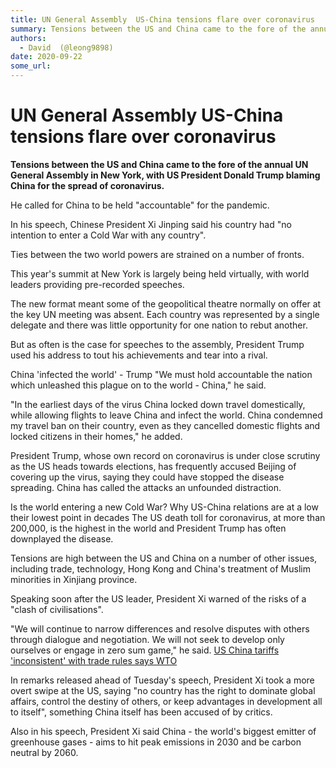 ```yaml
---
title: UN General Assembly  US-China tensions flare over coronavirus
summary: Tensions between the US and China came to the fore of the annual UN General Assembly in New York, with US President Donald Trump blaming China for the spread of
authors:
  - David  (@leong9898)
date: 2020-09-22
some_url: 
---
```


# UN General Assembly  US-China tensions flare over coronavirus


**Tensions between the US and China came to the fore of the annual UN General Assembly in New York, with US President Donald Trump blaming China for the spread of coronavirus.**

He called for China to be held "accountable" for the pandemic.

In his speech, Chinese President Xi Jinping said his country had "no intention to enter a Cold War with any country".

Ties between the two world powers are strained on a number of fronts.

This year's summit at New York is largely being held virtually, with world leaders providing pre-recorded speeches.

The new format meant some of the geopolitical theatre normally on offer at the key UN meeting was absent. Each country was represented by a single delegate and there was little opportunity for one nation to rebut another.

But as often is the case for speeches to the assembly, President Trump used his address to tout his achievements and tear into a rival.

China 'infected the world' - Trump
"We must hold accountable the nation which unleashed this plague on to the world - China," he said.

"In the earliest days of the virus China locked down travel domestically, while allowing flights to leave China and infect the world. China condemned my travel ban on their country, even as they cancelled domestic flights and locked citizens in their homes," he added.

President Trump, whose own record on coronavirus is under close scrutiny as the US heads towards elections, has frequently accused Beijing of covering up the virus, saying they could have stopped the disease spreading. China has called the attacks an unfounded distraction.

Is the world entering a new Cold War?
Why US-China relations are at a low their lowest point in decades
The US death toll for coronavirus, at more than 200,000, is the highest in the world and President Trump has often downplayed the disease.

Tensions are high between the US and China on a number of other issues, including trade, technology, Hong Kong and China's treatment of Muslim minorities in Xinjiang province.

Speaking soon after the US leader, President Xi warned of the risks of a "clash of civilisations".

"We will continue to narrow differences and resolve disputes with others through dialogue and negotiation. We will not seek to develop only ourselves or engage in zero sum game," he said.
[](https://www.bbc.co.uk/news/business-54155809)
[US China tariffs 'inconsistent' with trade rules says WTO](https://www.bbc.co.uk/news/business-54168419)

In remarks released ahead of Tuesday's speech, President Xi took a more overt swipe at the US, saying "no country has the right to dominate global affairs, control the destiny of others, or keep advantages in development all to itself", something China itself has been accused of by critics.

Also in his speech, President Xi said China - the world's biggest emitter of greenhouse gases - aims to hit peak emissions in 2030 and be carbon neutral by 2060.